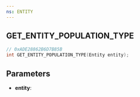 ```yaml
---
ns: ENTITY
---
```

## GET_ENTITY_POPULATION_TYPE

```c
// 0xADE28862B6D7B85B
int GET_ENTITY_POPULATION_TYPE(Entity entity);
```

## Parameters
* **entity**:
